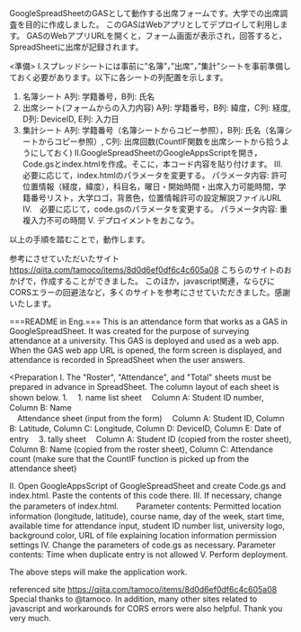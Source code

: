 GoogleSpreadSheetのGASとして動作する出席フォームです。大学での出席調査を目的に作成しました。
このGASはWebアプリとしてデプロイして利用します。
GASのWebアプリURLを開くと，フォーム画面が表示され，回答すると，SpreadSheetに出席が記録されます。

<準備>
I.スプレッドシートには事前に”名簿”，”出席”，”集計”シートを事前準備しておく必要があります。以下に各シートの列配置を示します。
1. 名簿シート
 A列: 学籍番号，B列: 氏名
2. 出席シート(フォームからの入力内容)
 A列: 学籍番号，B列: 緯度，C列: 経度, D列: DeviceID, E列: 入力日
3. 集計シート
 A列: 学籍番号（名簿シートからコピー参照），B列: 氏名（名簿シートからコピー参照）, C列: 出席回数(CountIF関数を出席シートから拾うようにしておく)
II.GoogleSpreadSheetのGoogleAppsScriptを開き，Code.gsとindex.htmlを作成。そこに，本コード内容を貼り付けます。
III. 必要に応じて，index.htmlのパラメータを変更する。
  パラメータ内容: 許可位置情報（経度，緯度），科目名，曜日・開始時間・出席入力可能時間，学籍番号リスト，大学ロゴ，背景色，位置情報許可の設定解説ファイルURL
IV.　必要に応じて，code.gsのパラメータを変更する。
   パラメータ内容: 重複入力不可の時間
V. デプロイメントをおこなう。

以上の手順を踏むことで，動作します。

参考にさせていただいたサイト
https://qiita.com/tamoco/items/8d0d6ef0df6c4c605a08
こちらのサイトのおかげで，作成することができました。
このほか，javascript関連，ならびにCORSエラーの回避法など，多くのサイトを参考にさせていただきました。感謝いたします。

===README in Eng.===
This is an attendance form that works as a GAS in GoogleSpreadSheet. It was created for the purpose of surveying attendance at a university.
This GAS is deployed and used as a web app.
When the GAS web app URL is opened, the form screen is displayed, and attendance is recorded in SpreadSheet when the user answers.

<Preparation
I. The "Roster", "Attendance", and "Total" sheets must be prepared in advance in SpreadSheet. The column layout of each sheet is shown below. 1.
　1. name list sheet
 　Column A: Student ID number, Column B: Name  
　Attendance sheet (input from the form)
 　Column A: Student ID, Column B: Latitude, Column C: Longitude, Column D: DeviceID, Column E: Date of entry
　3. tally sheet
 　Column A: Student ID (copied from the roster sheet), Column B: Name (copied from the roster sheet), Column C: Attendance count (make sure that the CountIF function is picked up from the attendance sheet)

II. Open GoogleAppsScript of GoogleSpreadSheet and create Code.gs and index.html. Paste the contents of this code there.
III. If necessary, change the parameters of index.html.
　　Parameter contents: Permitted location information (longitude, latitude), course name, day of the week, start time, available time for attendance input, student ID number list, university logo, background color, URL of file explaining location information permission settings
IV. Change the parameters of code.gs as necessary.
   Parameter contents: Time when duplicate entry is not allowed
V. Perform deployment.

The above steps will make the application work.

referenced site
https://qiita.com/tamoco/items/8d0d6ef0df6c4c605a08
Special thanks to @tamoco.
In addition, many other sites related to javascript and workarounds for CORS errors were also helpful. Thank you very much.
